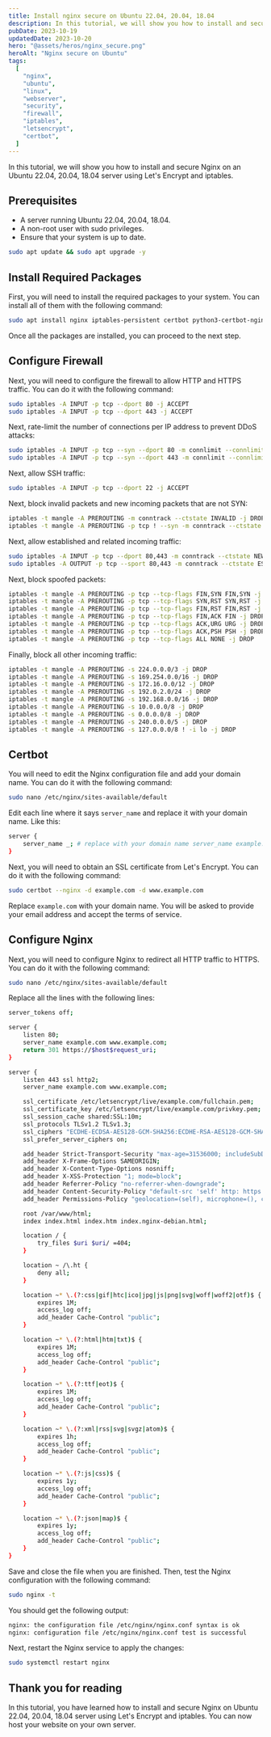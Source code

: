 ```yaml
---
title: Install nginx secure on Ubuntu 22.04, 20.04, 18.04
description: In this tutorial, we will show you how to install and secure Nginx on an Ubuntu 22.04, 20.04, 18.04 server using Let's Encrypt and iptables.
pubDate: 2023-10-19
updatedDate: 2023-10-20
hero: "@assets/heros/nginx_secure.png"
heroAlt: "Nginx secure on Ubuntu"
tags:
  [
    "nginx",
    "ubuntu",
    "linux",
    "webserver",
    "security",
    "firewall",
    "iptables",
    "letsencrypt",
    "certbot",
  ]
---
```


In this tutorial, we will show you how to install and secure Nginx on an Ubuntu 22.04, 20.04, 18.04 server using Let's Encrypt and iptables.

## Prerequisites

- A server running Ubuntu 22.04, 20.04, 18.04.
- A non-root user with sudo privileges.
- Ensure that your system is up to date.

```bash
sudo apt update && sudo apt upgrade -y
```

## Install Required Packages

First, you will need to install the required packages to your system. You can install all of them with the following command:

```bash
sudo apt install nginx iptables-persistent certbot python3-certbot-nginx curl -y
```

Once all the packages are installed, you can proceed to the next step.

## Configure Firewall

Next, you will need to configure the firewall to allow HTTP and HTTPS traffic. You can do it with the following command:

```bash
sudo iptables -A INPUT -p tcp --dport 80 -j ACCEPT
sudo iptables -A INPUT -p tcp --dport 443 -j ACCEPT
```

Next, rate-limit the number of connections per IP address to prevent DDoS attacks:

```bash
sudo iptables -A INPUT -p tcp --syn --dport 80 -m connlimit --connlimit-above 20 --connlimit-mask 24 -j DROP
sudo iptables -A INPUT -p tcp --syn --dport 443 -m connlimit --connlimit-above 20 --connlimit-mask 24 -j DROP
```

Next, allow SSH traffic:

```bash
sudo iptables -A INPUT -p tcp --dport 22 -j ACCEPT
```

Next, block invalid packets and new incoming packets that are not SYN:

```bash
iptables -t mangle -A PREROUTING -m conntrack --ctstate INVALID -j DROP
iptables -t mangle -A PREROUTING -p tcp ! --syn -m conntrack --ctstate NEW -j DROP
```

Next, allow established and related incoming traffic:

```bash
sudo iptables -A INPUT -p tcp --dport 80,443 -m conntrack --ctstate NEW,ESTABLISHED -j ACCEPT
sudo iptables -A OUTPUT -p tcp --sport 80,443 -m conntrack --ctstate ESTABLISHED -j ACCEPT
```

Next, block spoofed packets:

```bash
iptables -t mangle -A PREROUTING -p tcp --tcp-flags FIN,SYN FIN,SYN -j DROP
iptables -t mangle -A PREROUTING -p tcp --tcp-flags SYN,RST SYN,RST -j DROP
iptables -t mangle -A PREROUTING -p tcp --tcp-flags FIN,RST FIN,RST -j DROP
iptables -t mangle -A PREROUTING -p tcp --tcp-flags FIN,ACK FIN -j DROP
iptables -t mangle -A PREROUTING -p tcp --tcp-flags ACK,URG URG -j DROP
iptables -t mangle -A PREROUTING -p tcp --tcp-flags ACK,PSH PSH -j DROP
iptables -t mangle -A PREROUTING -p tcp --tcp-flags ALL NONE -j DROP
```

Finally, block all other incoming traffic:

```bash
iptables -t mangle -A PREROUTING -s 224.0.0.0/3 -j DROP
iptables -t mangle -A PREROUTING -s 169.254.0.0/16 -j DROP
iptables -t mangle -A PREROUTING -s 172.16.0.0/12 -j DROP
iptables -t mangle -A PREROUTING -s 192.0.2.0/24 -j DROP
iptables -t mangle -A PREROUTING -s 192.168.0.0/16 -j DROP
iptables -t mangle -A PREROUTING -s 10.0.0.0/8 -j DROP
iptables -t mangle -A PREROUTING -s 0.0.0.0/8 -j DROP
iptables -t mangle -A PREROUTING -s 240.0.0.0/5 -j DROP
iptables -t mangle -A PREROUTING -s 127.0.0.0/8 ! -i lo -j DROP
```

## Certbot

You will need to edit the Nginx configuration file and add your domain name. You can do it with the following command:

```bash
sudo nano /etc/nginx/sites-available/default
```

Edit each line where it says `server_name` and replace it with your domain name. Like this:

```bash
server {
    server_name _; # replace with your domain name server_name example.com www.example.com;
}
```

Next, you will need to obtain an SSL certificate from Let's Encrypt. You can do it with the following command:

```bash
sudo certbot --nginx -d example.com -d www.example.com
```

Replace `example.com` with your domain name. You will be asked to provide your email address and accept the terms of service.

## Configure Nginx

Next, you will need to configure Nginx to redirect all HTTP traffic to HTTPS. You can do it with the following command:

```bash
sudo nano /etc/nginx/sites-available/default
```

Replace all the lines with the following lines:

```bash
server_tokens off;

server {
    listen 80;
    server_name example.com www.example.com;
    return 301 https://$host$request_uri;
}

server {
    listen 443 ssl http2;
    server_name example.com www.example.com;

    ssl_certificate /etc/letsencrypt/live/example.com/fullchain.pem;
    ssl_certificate_key /etc/letsencrypt/live/example.com/privkey.pem;
    ssl_session_cache shared:SSL:10m;
    ssl_protocols TLSv1.2 TLSv1.3;
    ssl_ciphers "ECDHE-ECDSA-AES128-GCM-SHA256:ECDHE-RSA-AES128-GCM-SHA256:ECDHE-ECDSA-AES256-GCM-SHA384:ECDHE-RSA-AES256-GCM-SHA384:ECDHE-ECDSA-CHACHA20-POLY1305:ECDHE-RSA-CHACHA20-POLY1305:DHE-RSA-AES128-GCM-SHA256:DHE-RSA-AES256-GCM-SHA384";
    ssl_prefer_server_ciphers on;

    add_header Strict-Transport-Security "max-age=31536000; includeSubDomains; preload";
    add_header X-Frame-Options SAMEORIGIN;
    add_header X-Content-Type-Options nosniff;
    add_header X-XSS-Protection "1; mode=block";
    add_header Referrer-Policy "no-referrer-when-downgrade";
    add_header Content-Security-Policy "default-src 'self' http: https: data: blob: 'unsafe-inline'";
    add_header Permissions-Policy "geolocation=(self), microphone=(), camera=()";

    root /var/www/html;
    index index.html index.htm index.nginx-debian.html;

    location / {
        try_files $uri $uri/ =404;
    }

    location ~ /\.ht {
        deny all;
    }

    location ~* \.(?:css|gif|htc|ico|jpg|js|png|svg|woff|woff2|otf)$ {
        expires 1M;
        access_log off;
        add_header Cache-Control "public";
    }

    location ~* \.(?:html|htm|txt)$ {
        expires 1M;
        access_log off;
        add_header Cache-Control "public";
    }

    location ~* \.(?:ttf|eot)$ {
        expires 1M;
        access_log off;
        add_header Cache-Control "public";
    }

    location ~* \.(?:xml|rss|svg|svgz|atom)$ {
        expires 1h;
        access_log off;
        add_header Cache-Control "public";
    }

    location ~* \.(?:js|css)$ {
        expires 1y;
        access_log off;
        add_header Cache-Control "public";
    }

    location ~* \.(?:json|map)$ {
        expires 1y;
        access_log off;
        add_header Cache-Control "public";
    }
}
```

Save and close the file when you are finished. Then, test the Nginx configuration with the following command:

```bash
sudo nginx -t
```

You should get the following output:

```bash
nginx: the configuration file /etc/nginx/nginx.conf syntax is ok
nginx: configuration file /etc/nginx/nginx.conf test is successful
```

Next, restart the Nginx service to apply the changes:

```bash
sudo systemctl restart nginx
```

## Thank you for reading

In this tutorial, you have learned how to install and secure Nginx on Ubuntu 22.04, 20.04, 18.04 server using Let's Encrypt and iptables. You can now host your website on your own server.
